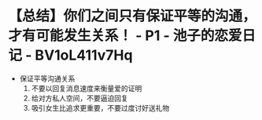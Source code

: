 # 【总结】你们之间只有保证平等的沟通，才有可能发生关系！ - P1 - 池子的恋爱日记 - BV1oL411v7Hq

-   保证平等沟通关系
    1.  不要以回复消息速度来衡量爱的证明
    2.  给对方私人空间，不要逼迫回复
    3.  吸引女生比追求更重要，不要过度讨好送礼物